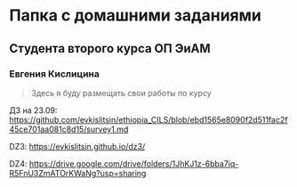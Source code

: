 # Папка с домашними заданиями 
## Студента второго курса ОП ЭиАМ
### Евгения Кислицина

> Здесь я буду размещать свои работы по курсу

ДЗ на 23.09: https://github.com/evkislitsin/ethiopia_CILS/blob/ebd1565e8090f2d511fac2f45ce701aa081c8d15/survey1.md

DZ3: https://evkislitsin.github.io/dz3/


DZ4: https://drive.google.com/drive/folders/1JhKJ1z-6bba7iq-R5FnU3ZmATOrKWaNg?usp=sharing
